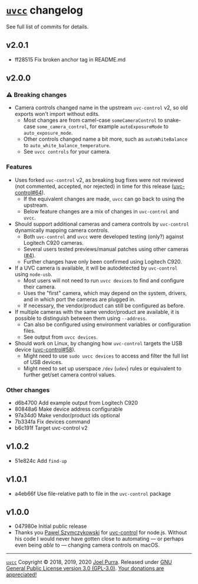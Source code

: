 # [`uvcc`](https://joelpurra.com/projects/uvcc/) changelog

See full list of commits for details.

## v2.0.1

- ff28515 Fix broken anchor tag in README.md

## v2.0.0

### ⚠ Breaking changes

- Camera controls changed name in the upstream `uvc-control` v2, so old exports won't import without edits.
  - Most changes are from camel-case `someCameraControl` to snake-case `some_camera_control`, for example `autoExposureMode` to `auto_exposure_mode`.
  - Other controls changed name a bit more, such as `autoWhiteBalance` to `auto_white_balance_temperature`.
  - See `uvcc controls` for your camera.

### Features

- Uses forked `uvc-control` v2, as breaking bug fixes were not reviewed (not commented, accepted, nor rejected) in time for this release ([uvc-control#64](https://github.com/makenai/node-uvc-control/pull/64)).
  - If the equivalent changes are made, `uvcc` can go back to using the upstream.
  - Below feature changes are a mix of changes in `uvc-control` and `uvcc`.
- Should support additional cameras and camera controls by `uvc-control` dynamically mapping camera controls.
  - Both `uvc-control` and `uvcc` were developed testing (only?) against Logitech C920 cameras.
  - Several users tested previews/manual patches using other cameras ([#4](https://github.com/joelpurra/uvcc/issues/4)).
  - Further changes have only been confirmed using Logitech C920.
- If a UVC camera is available, it will be autodetected by `uvc-control` using `node-usb`.
  - Most users will not need to run `uvcc devices` to find and configure their camera.
  - Uses the "first" camera, which may depend on the system, drivers, and in which port the cameras are plugged in.
  - If necessary, the vendor/product can still be configured as before.
- If multiple cameras with the same vendor/product are available, it is possible to distinguish between them using `--address`.
  - Can also be configured using environment variables or configuration files.
  - See output from `uvcc devices`.
- Should work on Linux, by changing how `uvc-control` targets the USB device ([uvc-control#58](https://github.com/makenai/node-uvc-control/issues/58)).
  - Might need to use `sudo uvcc devices` to access and filter the full list of USB devices.
  - Might need to set up userspace `/dev` (`udev`) rules or equivalent to further get/set camera control values.

### Other changes

- d6b4700 Add example output from Logitech C920
- 80848a6 Make device address configurable
- 97a34d0 Make vendor/product ids optional
- 7b334fa Fix devices command
- b6c191f Target uvc-control v2

## v1.0.2

- 51e824c Add `find-up`

## v1.0.1

- a4eb66f Use file-relative path to file in the `uvc-control` package

## v1.0.0

- 047980e Initial public release
- Thanks you [Pawel Szymczykowski](http://twitter.com/makenai) for [uvc-control](https://github.com/makenai/node-uvc-control) for node.js. Without his code I would never have gotten close to automating — or perhaps even being _able_ to — changing camera controls on macOS.

---

[`uvcc`](https://joelpurra.com/projects/uvcc/) Copyright &copy; 2018, 2019, 2020 [Joel Purra](https://joelpurra.com/). Released under [GNU General Public License version 3.0 (GPL-3.0)](https://www.gnu.org/licenses/gpl.html). [Your donations are appreciated!](https://joelpurra.com/donate/)
